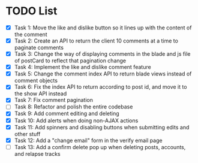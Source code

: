 # TODO List

- [X] Task 1: Move the like and dislike button so it lines up with the content of the comment
- [X] Task 2: Create an API to return the client 10 comments at a time to paginate comments
- [X] Task 3: Change the way of displaying comments in the blade and js file of postCard to reflect that pagination change
- [X] Task 4: Implement the like and dislike comment feature
- [X] Task 5: Change the comment index API to return blade views instead of comment objects
- [X] Task 6: Fix the index API to return according to post id, and move it to the show API instead
- [X] Task 7: Fix comment pagination
- [ ] Task 8: Refactor and polish the entire codebase
- [X] Task 9: Add comment editing and deleting
- [X] Task 10: Add alerts when doing non-AJAX actions
- [X] Task 11: Add spinners and disabling buttons when submitting edits and other stuff
- [X] Task 12: Add a "change email" form in the verify email page
- [ ] Task 13: Add a confirm delete pop up when deleting posts, accounts, and relapse tracks